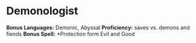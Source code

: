 <!-- TITLE: Fenius Demonologist -->
<!-- SUBTITLE: A quick summary of Fenius Demonologist -->

# Demonologist
**Bonus Languages:**  Demonic, Abyssal 
**Proficiency:** saves vs. demons and fiends 
**Bonus Spell:**  *Protection form Evil and Good